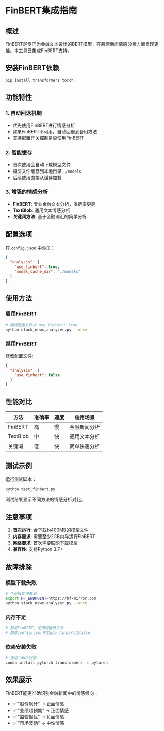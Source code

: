 # FinBERT集成指南

## 概述

FinBERT是专门为金融文本设计的BERT模型，在股票新闻情感分析方面表现更佳。本工具已集成FinBERT支持。

## 安装FinBERT依赖

```bash
pip install transformers torch
```

## 功能特性

### 1. 自动回退机制
- 优先使用FinBERT进行情感分析
- 如果FinBERT不可用，自动回退到备用方法
- 支持配置开关控制是否使用FinBERT

### 2. 智能缓存
- 首次使用会自动下载模型文件
- 模型文件缓存到本地目录 `./models`
- 后续使用直接从缓存加载

### 3. 增强的情感分析
- **FinBERT**: 专业金融文本分析，准确率更高
- **TextBlob**: 通用文本情感分析
- **关键词方法**: 基于金融词汇的简单分析

## 配置选项

在 `config.json` 中添加：

```json
{
  "analysis": {
    "use_finbert": true,
    "model_cache_dir": "./models"
  }
}
```

## 使用方法

### 启用FinBERT
```bash
# 确保配置文件中 use_finbert: true
python stock_news_analyzer.py --once
```

### 禁用FinBERT
修改配置文件:
```json
{
  "analysis": {
    "use_finbert": false
  }
}
```

## 性能对比

| 方法 | 准确率 | 速度 | 适用场景 |
|------|--------|------|----------|
| FinBERT | 高 | 慢 | 金融新闻分析 |
| TextBlob | 中 | 快 | 通用文本分析 |
| 关键词 | 低 | 快 | 简单快速分析 |

## 测试示例

运行测试脚本：
```bash
python test_finbert.py
```

测试结果显示不同方法的情感分析对比。

## 注意事项

1. **首次运行**: 会下载约400MB的模型文件
2. **内存需求**: 需要至少2GB内存运行FinBERT
3. **网络要求**: 首次需要联网下载模型
4. **兼容性**: 支持Python 3.7+

## 故障排除

### 模型下载失败
```bash
# 手动指定镜像源
export HF_ENDPOINT=https://hf-mirror.com
python stock_news_analyzer.py --once
```

### 内存不足
```bash
# 禁用FinBERT，使用轻量级方法
# 修改config.json中的use_finbert为false
```

### 依赖安装失败
```bash
# 使用conda安装
conda install pytorch transformers -c pytorch
```

## 效果展示

FinBERT能更准确识别金融新闻中的情感倾向：

- ✅ "股价飙升" → 正面情感
- ✅ "业绩超预期" → 正面情感  
- ✅ "监管担忧" → 负面情感
- ✅ "市场波动" → 中性情感